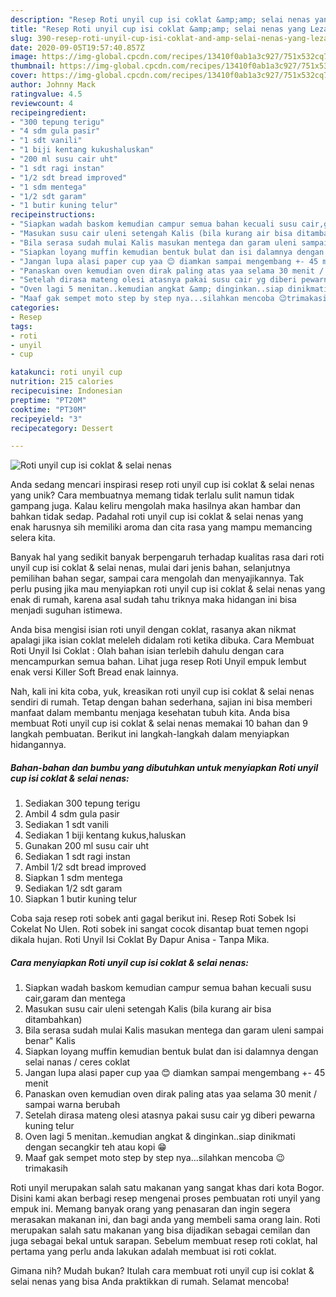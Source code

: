 ```yaml
---
description: "Resep Roti unyil cup isi coklat &amp;amp; selai nenas yang Lezat Sekali"
title: "Resep Roti unyil cup isi coklat &amp;amp; selai nenas yang Lezat Sekali"
slug: 390-resep-roti-unyil-cup-isi-coklat-and-amp-selai-nenas-yang-lezat-sekali
date: 2020-09-05T19:57:40.857Z
image: https://img-global.cpcdn.com/recipes/13410f0ab1a3c927/751x532cq70/roti-unyil-cup-isi-coklat-selai-nenas-foto-resep-utama.jpg
thumbnail: https://img-global.cpcdn.com/recipes/13410f0ab1a3c927/751x532cq70/roti-unyil-cup-isi-coklat-selai-nenas-foto-resep-utama.jpg
cover: https://img-global.cpcdn.com/recipes/13410f0ab1a3c927/751x532cq70/roti-unyil-cup-isi-coklat-selai-nenas-foto-resep-utama.jpg
author: Johnny Mack
ratingvalue: 4.5
reviewcount: 4
recipeingredient:
- "300 tepung terigu"
- "4 sdm gula pasir"
- "1 sdt vanili"
- "1 biji kentang kukushaluskan"
- "200 ml susu cair uht"
- "1 sdt ragi instan"
- "1/2 sdt bread improved"
- "1 sdm mentega"
- "1/2 sdt garam"
- "1 butir kuning telur"
recipeinstructions:
- "Siapkan wadah baskom kemudian campur semua bahan kecuali susu cair,garam dan mentega"
- "Masukan susu cair uleni setengah Kalis (bila kurang air bisa ditambahkan)"
- "Bila serasa sudah mulai Kalis masukan mentega dan garam uleni sampai benar&#34; Kalis"
- "Siapkan loyang muffin kemudian bentuk bulat dan isi dalamnya dengan selai nanas / ceres coklat"
- "Jangan lupa alasi paper cup yaa 😊 diamkan sampai mengembang +- 45 menit"
- "Panaskan oven kemudian oven dirak paling atas yaa selama 30 menit / sampai warna berubah"
- "Setelah dirasa mateng olesi atasnya pakai susu cair yg diberi pewarna kuning telur"
- "Oven lagi 5 menitan..kemudian angkat &amp; dinginkan..siap dinikmati dengan secangkir teh atau kopi 😁"
- "Maaf gak sempet moto step by step nya...silahkan mencoba 😉trimakasih"
categories:
- Resep
tags:
- roti
- unyil
- cup

katakunci: roti unyil cup 
nutrition: 215 calories
recipecuisine: Indonesian
preptime: "PT20M"
cooktime: "PT30M"
recipeyield: "3"
recipecategory: Dessert

---
```



![Roti unyil cup isi coklat &amp; selai nenas](https://img-global.cpcdn.com/recipes/13410f0ab1a3c927/751x532cq70/roti-unyil-cup-isi-coklat-selai-nenas-foto-resep-utama.jpg)

Anda sedang mencari inspirasi resep roti unyil cup isi coklat &amp; selai nenas yang unik? Cara membuatnya memang tidak terlalu sulit namun tidak gampang juga. Kalau keliru mengolah maka hasilnya akan hambar dan bahkan tidak sedap. Padahal roti unyil cup isi coklat &amp; selai nenas yang enak harusnya sih memiliki aroma dan cita rasa yang mampu memancing selera kita.

Banyak hal yang sedikit banyak berpengaruh terhadap kualitas rasa dari roti unyil cup isi coklat &amp; selai nenas, mulai dari jenis bahan, selanjutnya pemilihan bahan segar, sampai cara mengolah dan menyajikannya. Tak perlu pusing jika mau menyiapkan roti unyil cup isi coklat &amp; selai nenas yang enak di rumah, karena asal sudah tahu triknya maka hidangan ini bisa menjadi suguhan istimewa.

Anda bisa mengisi isian roti unyil dengan coklat, rasanya akan nikmat apalagi jika isian coklat meleleh didalam roti ketika dibuka. Cara Membuat Roti Unyil Isi Coklat : Olah bahan isian terlebih dahulu dengan cara mencampurkan semua bahan. Lihat juga resep Roti Unyil empuk lembut enak versi Killer Soft Bread enak lainnya.


Nah, kali ini kita coba, yuk, kreasikan roti unyil cup isi coklat &amp; selai nenas sendiri di rumah. Tetap dengan bahan sederhana, sajian ini bisa memberi manfaat dalam membantu menjaga kesehatan tubuh kita. Anda bisa membuat Roti unyil cup isi coklat &amp; selai nenas memakai 10 bahan dan 9 langkah pembuatan. Berikut ini langkah-langkah dalam menyiapkan hidangannya.

<!--inarticleads1-->

##### Bahan-bahan dan bumbu yang dibutuhkan untuk menyiapkan Roti unyil cup isi coklat &amp; selai nenas:

1. Sediakan 300 tepung terigu
1. Ambil 4 sdm gula pasir
1. Sediakan 1 sdt vanili
1. Sediakan 1 biji kentang kukus,haluskan
1. Gunakan 200 ml susu cair uht
1. Sediakan 1 sdt ragi instan
1. Ambil 1/2 sdt bread improved
1. Siapkan 1 sdm mentega
1. Sediakan 1/2 sdt garam
1. Siapkan 1 butir kuning telur


Coba saja resep roti sobek anti gagal berikut ini. Resep Roti Sobek Isi Cokelat No Ulen. Roti sobek ini sangat cocok disantap buat temen ngopi dikala hujan. Roti Unyil Isi Coklat By Dapur Anisa - Tanpa Mika. 

<!--inarticleads2-->

##### Cara menyiapkan Roti unyil cup isi coklat &amp; selai nenas:

1. Siapkan wadah baskom kemudian campur semua bahan kecuali susu cair,garam dan mentega
1. Masukan susu cair uleni setengah Kalis (bila kurang air bisa ditambahkan)
1. Bila serasa sudah mulai Kalis masukan mentega dan garam uleni sampai benar&#34; Kalis
1. Siapkan loyang muffin kemudian bentuk bulat dan isi dalamnya dengan selai nanas / ceres coklat
1. Jangan lupa alasi paper cup yaa 😊 diamkan sampai mengembang +- 45 menit
1. Panaskan oven kemudian oven dirak paling atas yaa selama 30 menit / sampai warna berubah
1. Setelah dirasa mateng olesi atasnya pakai susu cair yg diberi pewarna kuning telur
1. Oven lagi 5 menitan..kemudian angkat &amp; dinginkan..siap dinikmati dengan secangkir teh atau kopi 😁
1. Maaf gak sempet moto step by step nya...silahkan mencoba 😉trimakasih


Roti unyil merupakan salah satu makanan yang sangat khas dari kota Bogor. Disini kami akan berbagi resep mengenai proses pembuatan roti unyil yang empuk ini. Memang banyak orang yang penasaran dan ingin segera merasakan makanan ini, dan bagi anda yang membeli sama orang lain. Roti merupakan salah satu makanan yang bisa dijadikan sebagai cemilan dan juga sebagai bekal untuk sarapan. Sebelum membuat resep roti coklat, hal pertama yang perlu anda lakukan adalah membuat isi roti coklat. 

Gimana nih? Mudah bukan? Itulah cara membuat roti unyil cup isi coklat &amp; selai nenas yang bisa Anda praktikkan di rumah. Selamat mencoba!
